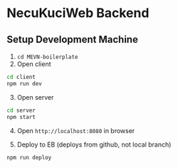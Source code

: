# NecuKuciWeb Backend

## Setup Development Machine
1. `cd MEVN-boilerplate`
2. Open client
```bash
cd client
npm run dev
```
3. Open server
```bash
cd server
npm start
```
4. Open `http://localhost:8080` in browser

5. Deploy to EB (deploys from github, not local branch)
```bash
npm run deploy
```